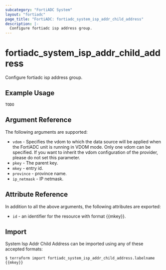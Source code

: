 ```yaml
---
subcategory: "FortiADC System"
layout: "fortiadc"
page_title: "FortiADC: fortiadc_system_isp_addr_child_address"
description: |-
  Configure fortiadc isp address group.
---
```


# fortiadc_system_isp_addr_child_address
Configure fortiadc isp address group.

## Example Usage
```hcl
TODO
```

## Argument Reference

The following arguments are supported:

* `vdom` - Specifies the vdom to which the data source will be applied when the FortiADC unit is running in VDOM mode. Only one vdom can be specified. If you want to inherit the vdom configuration of the provider, please do not set this parameter.
* `pkey` - The parent key.
* `mkey` - entry id.
* `province` - province name. 
* `ip_netmask` - IP netmask. 

## Attribute Reference

In addition to all the above arguments, the following attributes are exported:
* `id` - an identifier for the resource with format {{mkey}}.

## Import
 System Isp Addr Child Address can be imported using any of these accepted formats:
```
$ terraform import fortiadc_system_isp_addr_child_address.labelname {{mkey}}
```
